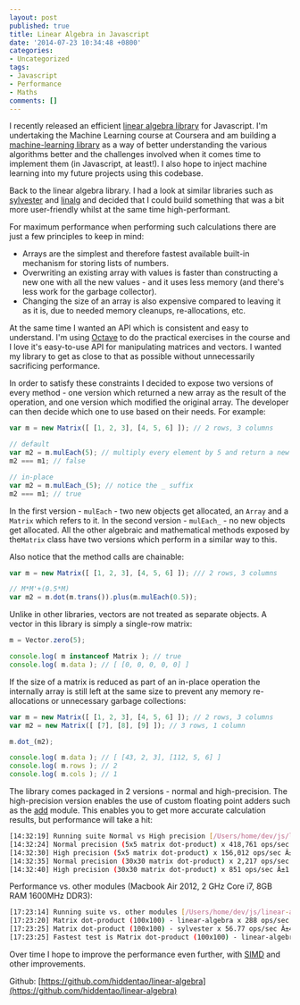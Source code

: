 ```yaml
---
layout: post
published: true
title: Linear Algebra in Javascript
date: '2014-07-23 10:34:48 +0800'
categories:
- Uncategorized
tags:
- Javascript
- Performance
- Maths
comments: []
---
```

I recently released an efficient [linear algebra library](https://github.com/hiddentao/linear-algebra) for Javascript. I'm undertaking the Machine Learning course at Coursera and am building a [machine-learning library](https://github.com/hiddentao/machine-learning) as a way of better understanding the various algorithms better and the challenges involved when it comes time to implement them (in Javascript, at least!). I also hope to inject machine learning into my future projects using this codebase.

Back to the linear algebra library. I had a look at similar libraries such as [sylvester](https://github.com/jcoglan/sylvester) and [linalg](https://github.com/ben-ng/linalg) and decided that I could build something that was a bit more user-friendly whilst at the same time high-performant.

For maximum performance when performing such calculations there are just a few principles to keep in mind:

* Arrays are the simplest and therefore fastest available built-in mechanism for storing lists of numbers.  
* Overwriting an existing array with values is faster than constructing a new one with all the new values - and it uses less memory (and there's less work for the garbage collector).  
* Changing the size of an array is also expensive compared to leaving it as it is, due to needed memory cleanups, re-allocations, etc.

At the same time I wanted an API which is consistent and easy to understand. I'm using [Octave](https://www.gnu.org/software/octave/) to do the practical exercises in the course and I love it's easy-to-use API for manipulating matrices and vectors. I wanted my library to get as close to that as possible without unnecessarily sacrificing performance.

In order to satisfy these constraints I decided to expose two versions of every method - one version which returned a new array as the result of the operation, and one version which modified the original array. The developer can then decide which one to use based on their needs. For example:

```js  
var m = new Matrix([ [1, 2, 3], [4, 5, 6] ]); // 2 rows, 3 columns

// default  
var m2 = m.mulEach(5); // multiply every element by 5 and return a new Matrix object  
m2 === m1; // false

// in-place  
var m2 = m.mulEach_(5); // notice the _ suffix  
m2 === m1; // true  
```

In the first version - `mulEach` - two new objects get allocated, an `Array` and a `Matrix` which refers to it. In the second version - `mulEach_` - no new objects get allocated. All the other algebraic and mathematical methods exposed by the`Matrix` class have two versions which perform in a similar way to this.

Also notice that the method calls are chainable:

```js  
var m = new Matrix([ [1, 2, 3], [4, 5, 6] ]); /// 2 rows, 3 columns

// M*M'+(0.5*M)  
var m2 = m.dot(m.trans()).plus(m.mulEach(0.5));  
```

Unlike in other libraries, vectors are not treated as separate objects. A vector in this library is simply a single-row matrix:

```js  
m = Vector.zero(5);

console.log( m instanceof Matrix ); // true  
console.log( m.data ); // [ [0, 0, 0, 0, 0] ]  
```

If the size of a matrix is reduced as part of an in-place operation the internally array is still left at the same size to prevent any memory re-allocations or unnecessary garbage collections:

```js  
var m = new Matrix([ [1, 2, 3], [4, 5, 6] ]); // 2 rows, 3 columns  
var m2 = new Matrix([ [7], [8], [9] ]); // 3 rows, 1 column

m.dot_(m2);

console.log( m.data ); // [ [43, 2, 3], [112, 5, 6] ]  
console.log( m.rows ); // 2  
console.log( m.cols ); // 1  
```

The library comes packaged in 2 versions - normal and high-precision. The high-precision version enables the use of custom floating point adders such as the [add](https://github.com/ben-ng/add) module. This enables you to get more accurate calculation results, but performance will take a hit:

```bash  
[14:32:19] Running suite Normal vs High precision [/Users/home/dev/js/linear-algebra/benchmark/nvh-matrix-mul.perf.js]...  
[14:32:24] Normal precision (5x5 matrix dot-product) x 418,761 ops/sec Â±2.49% (94 runs sampled)  
[14:32:30] High precision (5x5 matrix dot-product) x 156,012 ops/sec Â±3.14% (89 runs sampled)  
[14:32:35] Normal precision (30x30 matrix dot-product) x 2,217 ops/sec Â±2.86% (95 runs sampled)  
[14:32:40] High precision (30x30 matrix dot-product) x 851 ops/sec Â±1.21% (95 runs sampled)  
```

Performance vs. other modules (Macbook Air 2012, 2 GHz Core i7, 8GB RAM 1600MHz DDR3):

```bash  
[17:23:14] Running suite vs. other modules [/Users/home/dev/js/linear-algebra/benchmark/vs-other-modules.perf.js]...  
[17:23:20] Matrix dot-product (100x100) - linear-algebra x 288 ops/sec Â±1.21% (88 runs sampled)  
[17:23:25] Matrix dot-product (100x100) - sylvester x 56.77 ops/sec Â±4.51% (61 runs sampled)  
[17:23:25] Fastest test is Matrix dot-product (100x100) - linear-algebra at 5.1x faster than Matrix dot-product (100x100) - sylvester  
```

Over time I hope to improve the performance even further, with [SIMD](https://software.intel.com/sites/billboard/article/simd-javascript-faster-html5-apps) and other improvements.

Github: [https://github.com/hiddentao/linear-algebra](https://github.com/hiddentao/linear-algebra)
